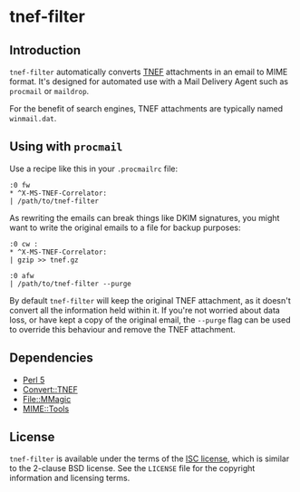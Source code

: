 # tnef-filter

## Introduction

`tnef-filter` automatically converts [TNEF][tnef] attachments in an email to
MIME format. It's designed for automated use with a Mail Delivery Agent such as
`procmail` or `maildrop`.

For the benefit of search engines, TNEF attachments are typically named
`winmail.dat`.

## Using with `procmail`

Use a recipe like this in your `.procmailrc` file:

    :0 fw
    * ^X-MS-TNEF-Correlator:
    | /path/to/tnef-filter

As rewriting the emails can break things like DKIM signatures, you might want to
write the original emails to a file for backup purposes:

    :0 cw :
    * ^X-MS-TNEF-Correlator:
    | gzip >> tnef.gz

    :0 afw
    | /path/to/tnef-filter --purge

By default `tnef-filter` will keep the original TNEF attachment, as it doesn't
convert all the information held within it. If you're not worried about data
loss, or have kept a copy of the original email, the `--purge` flag can be used
to override this behaviour and remove the TNEF attachment.

## Dependencies

* [Perl 5][perl]
* [Convert::TNEF][convtnef]
* [File::MMagic][mmagic]
* [MIME::Tools][mimetools]

## License

`tnef-filter` is available under the terms of the [ISC license][isc], which is
similar to the 2-clause BSD license. See the `LICENSE` file for the copyright
information and licensing terms.

[tnef]: https://en.wikipedia.org/wiki/Transport_Neutral_Encapsulation_Format
[perl]: https://www.perl.org/
[convtnef]: https://metacpan.org/pod/Convert::TNEF
[mmagic]: https://metacpan.org/pod/File::MMagic
[mimetools]: https://metacpan.org/pod/MIME::Tools
[isc]: https://www.isc.org/downloads/software-support-policy/isc-license/
